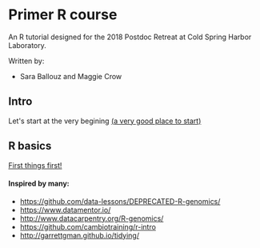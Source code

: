 # Primer R course

An R tutorial designed for the 2018 Postdoc Retreat at Cold Spring Harbor Laboratory.

Written by: 
- Sara Ballouz and Maggie Crow 


## Intro
Let's start at the very begining [(a very good place to start)](/lessons/intro.md)

## R basics
[First things first!](/lessons/primer.md)



#### Inspired by many:
- https://github.com/data-lessons/DEPRECATED-R-genomics/
- https://www.datamentor.io/
- http://www.datacarpentry.org/R-genomics/
- https://github.com/cambiotraining/r-intro
- http://garrettgman.github.io/tidying/

